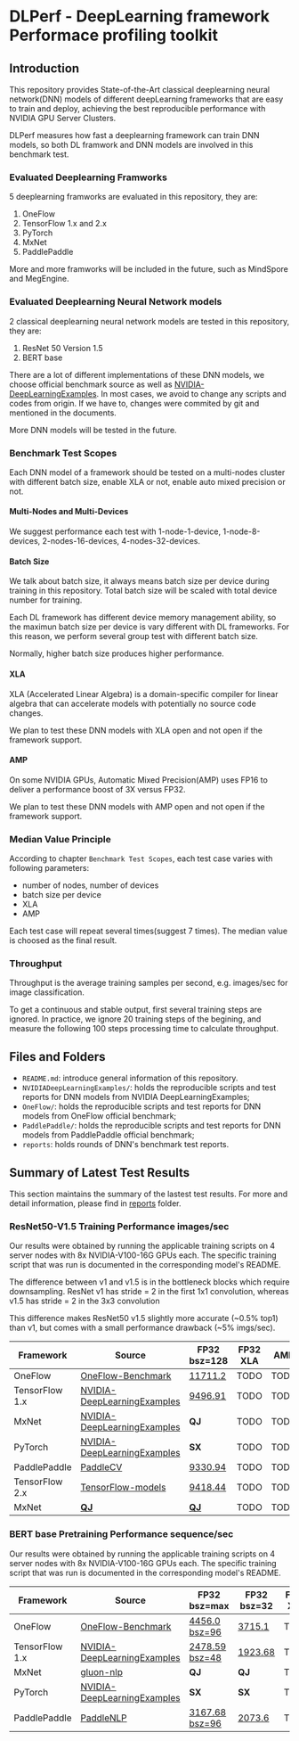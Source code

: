 # DLPerf - **D**eep**L**earning framework **Perf**ormace profiling toolkit
## Introduction
This repository provides State-of-the-Art classical deeplearning neural network(DNN) models of different deepLearning frameworks that are easy to train and deploy, achieving the best reproducible performance with NVIDIA GPU Server Clusters.

DLPerf measures how fast a deeplearning framework can train DNN models, so both DL framwork and DNN models are involved in this benchmark test.

### Evaluated Deeplearning Framworks
5 deeplearning framworks are evaluated in this repository, they are:
1. OneFlow
2. TensorFlow 1.x and 2.x
3. PyTorch
4. MxNet
5. PaddlePaddle

More and more framworks will be included in the future, such as MindSpore and MegEngine.

### Evaluated Deeplearning Neural Network models
2 classical deeplearning neural network models are tested in this repository, they are:
1. ResNet 50 Version 1.5
2. BERT base

There are a lot of different implementations of these DNN models, we choose official benchmark source as well as [NVIDIA-DeepLearningExamples](https://github.com/NVIDIA/DeepLearningExamples). In most cases, we avoid to change any scripts and codes from origin. If we have to, changes were commited by git and mentioned in the documents.

More DNN models will be tested in the future.

### Benchmark Test Scopes
Each DNN model of a framework should be tested on a multi-nodes cluster with different batch size, enable XLA or not, enable auto mixed precision or not.

#### Multi-Nodes and Multi-Devices
We suggest performance each test with 1-node-1-device, 1-node-8-devices, 2-nodes-16-devices, 4-nodes-32-devices. 

#### Batch Size
We talk about batch size, it always means batch size per device during training in this repository. Total batch size will be scaled with total device number for training.

Each DL framework has different device memory management ability, so the maximun batch size per device is vary different with DL frameworks. For this reason, we perform several group test with different batch size.

Normally, higher batch size produces higher performance.

#### XLA 
XLA (Accelerated Linear Algebra) is a domain-specific compiler for linear algebra that can accelerate models with potentially no source code changes. 

We plan to test these DNN models with XLA open and not open if the framework support.  

#### AMP
On some NVIDIA GPUs, Automatic Mixed Precision(AMP) uses FP16 to deliver a performance boost of 3X versus FP32. 

We plan to test these DNN models with AMP open and not open if the framework support.  

### Median Value Principle
According to chapter `Benchmark Test Scopes`, each test case varies with following parameters:
- number of nodes, number of devices
- batch size per device
- XLA 
- AMP

Each test case will repeat several times(suggest 7 times). The median value is choosed as the final result.

### Throughput
Throughput is the average training samples per second, e.g. images/sec for image classification.

To get a continuous and stable output, first several training steps are ignored. In practice, we ignore 20 training steps of the begining, and measure the following 100 steps processing time to calculate throughput.

## Files and Folders
- `README.md`: introduce general information of this repository.
- `NVIDIADeepLearningExamples/`: holds the reproducible scripts and test reports for DNN models from NVIDIA DeepLearningExamples;
- `OneFlow/`: holds the reproducible scripts and test reports for DNN models from OneFlow official benchmark;
- `PaddlePaddle/`: holds the reproducible scripts and test reports for DNN models from PaddlePaddle official benchmark;  
- `reports`: holds rounds of DNN's benchmark test reports.

## Summary of Latest Test Results
This section maintains the summary of the lastest test results. For more and detail information, please find in [reports](./reports) folder.

### ResNet50-V1.5 Training Performance images/sec
Our results were obtained by running the applicable training scripts on 4 server nodes with 8x NVIDIA-V100-16G GPUs each. The specific training script that was run is documented in the corresponding model's README.

The difference between v1 and v1.5 is in the bottleneck blocks which require downsampling. ResNet v1 has stride = 2 in the first 1x1 convolution, whereas v1.5 has stride = 2 in the 3x3 convolution

This difference makes ResNet50 v1.5 slightly more accurate (~0.5% top1) than v1, but comes with a small performance drawback (~5% imgs/sec).

| Framework | Source | FP32<br>bsz=128 | FP32 XLA | AMP |
| ---- | ---- | ---- | ---- | --- |
| OneFlow | [OneFlow-Benchmark](https://github.com/Oneflow-Inc/OneFlow-Benchmark/tree/master/Classification/cnns) | [11711.2](./OneFlow/ConvNets/rn50_fp32_report_0821.md) | TODO | TODO |
| TensorFlow 1.x | [NVIDIA-DeepLearningExamples](https://github.com/NVIDIA/DeepLearningExamples/tree/fed7ba99cde958fda12c9e81d12b3d7e738e0590/TensorFlow/Classification/ConvNets/resnet50v1.5) | [9496.91](./NVIDIADeepLearningExamples/TensorFlow/Classification/ConvNets/resnet50v1.5) | TODO | TODO |
| MxNet | [NVIDIA-DeepLearningExamples](https://github.com/NVIDIA/DeepLearningExamples/tree/master/MxNet/Classification/RN50v1.5) | **QJ** | TODO | TODO |
| PyTorch | [NVIDIA-DeepLearningExamples](https://github.com/NVIDIA/DeepLearningExamples/tree/master/PyTorch/Classification/ConvNets/resnet50v1.5) | **SX** | TODO | TODO |
| PaddlePaddle | [PaddleCV](https://github.com/PaddlePaddle/models/tree/release/1.8/PaddleCV/image_classification) | [9330.94](./PaddlePaddle/resnet50v1.5) | TODO | TODO |
| TensorFlow 2.x | [TensorFlow-models](https://github.com/tensorflow/models/tree/r2.3.0/official/vision/image_classification) | [9418.44](./TensorFlow/resnet50v1.5) | TODO | TODO |
| MxNet | [**QJ**]() | [**QJ**]() | TODO | TODO |

### BERT base Pretraining Performance sequence/sec
Our results were obtained by running the applicable training scripts on 4 server nodes with 8x NVIDIA-V100-16G GPUs each. The specific training script that was run is documented in the corresponding model's README.

| Framework | Source | FP32<br>bsz=max | FP32<br>bsz=32 |FP32 XLA | AMP |
| ---- | ---- | ---- | ---- | ---- | --- |
| OneFlow | [OneFlow-Benchmark](https://github.com/Oneflow-Inc/OneFlow-Benchmark/tree/master/LanguageModeling/BERT) | [4456.0<br>bsz=96](./OneFlow/BERT/bert_base_fp32_report_0822.md) | [3715.1](./OneFlow/BERT/bert_base_fp32_report_0822.md) | TODO | TODO |
| TensorFlow 1.x | [NVIDIA-DeepLearningExamples](https://github.com/NVIDIA/DeepLearningExamples/tree/fed7ba99cde958fda12c9e81d12b3d7e738e0590/TensorFlow/LanguageModeling/BERT) | [2478.59<br/>bsz=48](./NVIDIADeepLearningExamples/TensorFlow/LanguageModeling/BERT) | [1923.68](./NVIDIADeepLearningExamples/TensorFlow/LanguageModeling/BERT) | TODO | TODO |
| MxNet | [gluon-nlp](https://github.com/dmlc/gluon-nlp/tree/v0.10.x/scripts/bert) | **QJ** | **QJ** | TODO | TODO |
| PyTorch | [NVIDIA-DeepLearningExamples](https://github.com/NVIDIA/DeepLearningExamples/tree/master/PyTorch/LanguageModeling/BERT) | **SX** | **SX** | TODO | TODO |
| PaddlePaddle | [PaddleNLP](https://github.com/PaddlePaddle/models/tree/release/1.8/PaddleNLP/pretrain_language_models/BERT) | [3167.68<br/>bsz=96](./PaddlePaddle/bert) | [2073.6](./PaddlePaddle/bert) | TODO | TODO |

